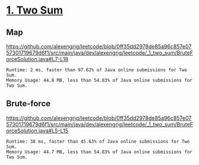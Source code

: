 # [1. Two Sum](https://leetcode.com/problems/two-sum)

## Map

https://github.com/alexengrig/leetcode/blob/0ff35dd2978de85a96c857e0757301719679d6f1/src/main/java/dev/alexengrig/leetcode/_1_two_sum/BruteForceSolution.java#L7-L18

```
Runtime: 2 ms, faster than 97.62% of Java online submissions for Two Sum.
Memory Usage: 44.8 MB, less than 54.83% of Java online submissions for Two Sum.
```

## Brute-force

https://github.com/alexengrig/leetcode/blob/0ff35dd2978de85a96c857e0757301719679d6f1/src/main/java/dev/alexengrig/leetcode/_1_two_sum/BruteForceSolution.java#L5-L15

```
Runtime: 38 ms, faster than 45.63% of Java online submissions for Two Sum.
Memory Usage: 44.7 MB, less than 54.83% of Java online submissions for Two Sum.
```
